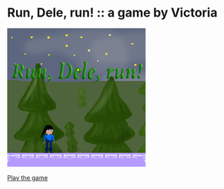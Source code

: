 # Run, Dele, run! :: a game by Victoria

[![Play Run, Dele, run!][screenshot]][screenshotlink]

[screenshot]: https://raw.githubusercontent.com/digitale-ronse/projectrun_Victoria/gh-pages/assets/screenshots/projectrun.png (Play Play Run, Dele, run!)
[screenshotlink]: http://digitale-ronse.github.io/projectrun_Victoria/

[Play the game](http://digitale-ronse.github.io/projectrun_Victoria/)




